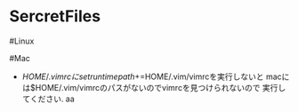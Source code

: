 # SercretFiles

#Linux

#Mac
- $HOME/.vimrcにset runtimepath+=$HOME/.vim/vimrcを実行しないと
  macには$HOME/.vim/vimrcのパスがないのでvimrcを見つけられないので
  実行してください.
aa
